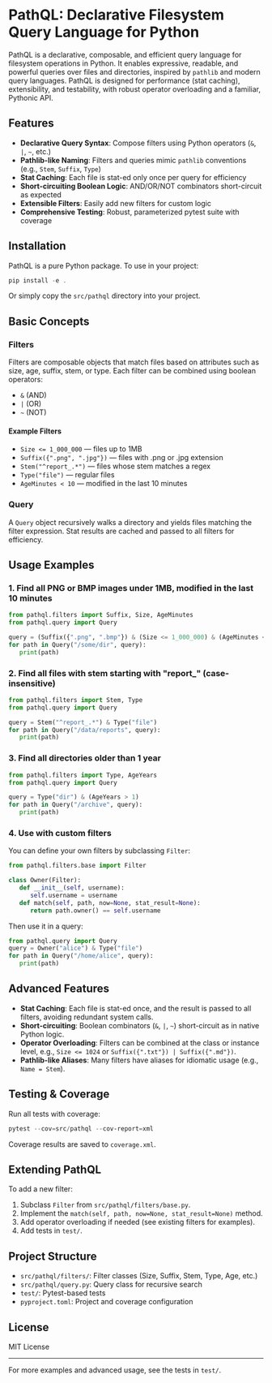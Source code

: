
# PathQL: Declarative Filesystem Query Language for Python

PathQL is a declarative, composable, and efficient query language for filesystem operations in Python. It enables expressive, readable, and powerful queries over files and directories, inspired by `pathlib` and modern query languages. PathQL is designed for performance (stat caching), extensibility, and testability, with robust operator overloading and a familiar, Pythonic API.

## Features
- **Declarative Query Syntax**: Compose filters using Python operators (`&`, `|`, `~`, etc.)
- **Pathlib-like Naming**: Filters and queries mimic `pathlib` conventions (e.g., `Stem`, `Suffix`, `Type`)
- **Stat Caching**: Each file is stat-ed only once per query for efficiency
- **Short-circuiting Boolean Logic**: AND/OR/NOT combinators short-circuit as expected
- **Extensible Filters**: Easily add new filters for custom logic
- **Comprehensive Testing**: Robust, parameterized pytest suite with coverage

## Installation

PathQL is a pure Python package. To use in your project:

```powershell
pip install -e .
```

Or simply copy the `src/pathql` directory into your project.

## Basic Concepts

### Filters
Filters are composable objects that match files based on attributes such as size, age, suffix, stem, or type. Each filter can be combined using boolean operators:

- `&` (AND)
- `|` (OR)
- `~` (NOT)

#### Example Filters
- `Size <= 1_000_000` — files up to 1MB
- `Suffix({".png", ".jpg"})` — files with .png or .jpg extension
- `Stem("^report_.*")` — files whose stem matches a regex
- `Type("file")` — regular files
- `AgeMinutes < 10` — modified in the last 10 minutes

### Query
A `Query` object recursively walks a directory and yields files matching the filter expression. Stat results are cached and passed to all filters for efficiency.

## Usage Examples

### 1. Find all PNG or BMP images under 1MB, modified in the last 10 minutes
```python
from pathql.filters import Suffix, Size, AgeMinutes
from pathql.query import Query

query = (Suffix({".png", ".bmp"}) & (Size <= 1_000_000) & (AgeMinutes < 10))
for path in Query("/some/dir", query):
   print(path)
```

### 2. Find all files with stem starting with "report_" (case-insensitive)
```python
from pathql.filters import Stem, Type
from pathql.query import Query

query = Stem("^report_.*") & Type("file")
for path in Query("/data/reports", query):
   print(path)
```

### 3. Find all directories older than 1 year
```python
from pathql.filters import Type, AgeYears
from pathql.query import Query

query = Type("dir") & (AgeYears > 1)
for path in Query("/archive", query):
   print(path)
```

### 4. Use with custom filters
You can define your own filters by subclassing `Filter`:
```python
from pathql.filters.base import Filter

class Owner(Filter):
   def __init__(self, username):
      self.username = username
   def match(self, path, now=None, stat_result=None):
      return path.owner() == self.username
```

Then use it in a query:
```python
from pathql.query import Query
query = Owner("alice") & Type("file")
for path in Query("/home/alice", query):
   print(path)
```

## Advanced Features

- **Stat Caching**: Each file is stat-ed once, and the result is passed to all filters, avoiding redundant system calls.
- **Short-circuiting**: Boolean combinators (`&`, `|`, `~`) short-circuit as in native Python logic.
- **Operator Overloading**: Filters can be combined at the class or instance level, e.g., `Size <= 1024` or `Suffix({".txt"}) | Suffix({".md"})`.
- **Pathlib-like Aliases**: Many filters have aliases for idiomatic usage (e.g., `Name = Stem`).

## Testing & Coverage

Run all tests with coverage:

```powershell
pytest --cov=src/pathql --cov-report=xml
```

Coverage results are saved to `coverage.xml`.

## Extending PathQL

To add a new filter:
1. Subclass `Filter` from `src/pathql/filters/base.py`.
2. Implement the `match(self, path, now=None, stat_result=None)` method.
3. Add operator overloading if needed (see existing filters for examples).
4. Add tests in `test/`.

## Project Structure

- `src/pathql/filters/`: Filter classes (Size, Suffix, Stem, Type, Age, etc.)
- `src/pathql/query.py`: Query class for recursive search
- `test/`: Pytest-based tests
- `pyproject.toml`: Project and coverage configuration

## License
MIT License

---

For more examples and advanced usage, see the tests in `test/`.
